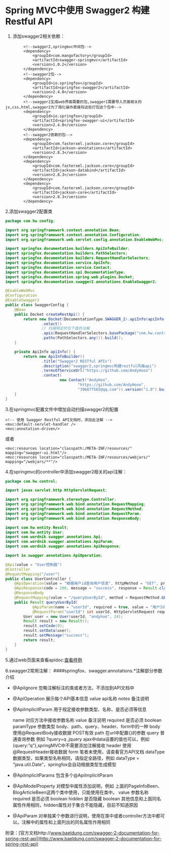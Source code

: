 #  Spring MVC中使用 Swagger2 构建Restful API
1. 添加swagger2相关依赖：
```
		<!--swagger2,springmvc中间包-->
		<dependency>
			<groupId>com.mangofactory</groupId>
			<artifactId>swagger-springmvc</artifactId>
			<version>1.0.2</version>
		</dependency>
		<!--swagger2包-->
		<dependency>
			<groupId>io.springfox</groupId>
			<artifactId>springfox-swagger2</artifactId>
			<version>2.4.0</version>
		</dependency>
		<!--swagger2生成web界面需要的包,swagger1需要导入页面相关的js,css,html,swagger2为了简化操作直接将这些打包这个包中-->
		<dependency>
			<groupId>io.springfox</groupId>
			<artifactId>springfox-swagger-ui</artifactId>
			<version>2.4.0</version>
		</dependency>
		<!--swagger2依赖的包-->
		<dependency>
			<groupId>com.fasterxml.jackson.core</groupId>
			<artifactId>jackson-annotations</artifactId>
			<version>2.8.3</version>
		</dependency>
		<dependency>
			<groupId>com.fasterxml.jackson.core</groupId>
			<artifactId>jackson-databind</artifactId>
			<version>2.8.3</version>
		</dependency>
		<dependency>
			<groupId>com.fasterxml.jackson.core</groupId>
			<artifactId>jackson-core</artifactId>
			<version>2.8.3</version>
		</dependency>
```

2.添加swagger2配置类
``` java
package com.hw.config;

import org.springframework.context.annotation.Bean;
import org.springframework.context.annotation.Configuration;
import org.springframework.web.servlet.config.annotation.EnableWebMvc;

import springfox.documentation.builders.ApiInfoBuilder;
import springfox.documentation.builders.PathSelectors;
import springfox.documentation.builders.RequestHandlerSelectors;
import springfox.documentation.service.ApiInfo;
import springfox.documentation.service.Contact;
import springfox.documentation.spi.DocumentationType;
import springfox.documentation.spring.web.plugins.Docket;
import springfox.documentation.swagger2.annotations.EnableSwagger2;

@EnableWebMvc
@Configuration
@EnableSwagger2
public class SwaggerConfig {
	@Bean
	public Docket createRestApi() {
		return new Docket(DocumentationType.SWAGGER_2).apiInfo(apiInfo())
				.select()
				// 扫描特定的包下面的注解
				.apis(RequestHandlerSelectors.basePackage("com.hw.control"))
				.paths(PathSelectors.any()).build();
	}

	private ApiInfo apiInfo() {
		return new ApiInfoBuilder()
				.title("Swagger2 RESTful APIs")
				.description("swagger2,springmvc构建restful风格api")
				.termsOfServiceUrl("https://github.com/AndyHooo")
				.contact(
						new Contact("AndyHoo",
								"https://github.com/AndyHooo",
								"396877565@qq.com")).version("1.0").build();
	}
}
```

3.在springmvc配置文件中增加自动扫描swagger2的配置
```
<!-- 使用 Swagger Restful API文档时，添加此注解 -->
<mvc:default-servlet-handler />
<mvc:annotation-driven/>
```
或者
```
<mvc:resources location="classpath:/META-INF/resources/" mapping="swagger-ui.html"/>
<mvc:resources location="classpath:/META-INF/resources/webjars/" mapping="/webjars/**"/>
```
4.在springmvc的controller中添加swagger2相关的api注解：
``` java
package com.hw.control;

import javax.servlet.http.HttpServletRequest;

import org.springframework.stereotype.Controller;
import org.springframework.web.bind.annotation.RequestMapping;
import org.springframework.web.bind.annotation.RequestMethod;
import org.springframework.web.bind.annotation.RequestParam;
import org.springframework.web.bind.annotation.ResponseBody;

import com.hw.entity.Result;
import com.hw.entity.User;
import com.wordnik.swagger.annotations.Api;
import com.wordnik.swagger.annotations.ApiParam;
import com.wordnik.swagger.annotations.ApiResponse;

import io.swagger.annotations.ApiOperation;

@Api(value = "User控制器")
@Controller
@RequestMapping("/user")
public class UserController {
	@ApiOperation(value = "根据用户id查询用户信息", httpMethod = "GET", produces = "application/json")
	@ApiResponse(code = 200, message = "success", response = Result.class)
	@ResponseBody
	@RequestMapping(value = "/queryUserById", method = RequestMethod.GET, produces = "application/json")
	public Result queryUserById(
			@ApiParam(name = "userId", required = true, value = "用户Id")
			@RequestParam("userId") int userId, HttpServletRequest request) {
		User user = new User(userId, "andyhoo", 24);
		Result result = new Result();
		result.setCode(0);
		result.setData(user);
		result.setMessage("success");
		return result;
	}
}

```
5.通过web页面来查看apidoc:[查看样例](http://47.92.0.76:80/ptccservice/swagger-ui.html)

6.swagger2常用注解：
####springfox、swagger.annotations.*注解部分参数介绍
- @ApiIgnore 忽略注解标注的类或者方法，不添加到API文档中

- @ApiOperation 展示每个API基本信息
	value api名称
	notes 备注说明
- @ApiImplicitParam 用于规定接收参数类型、名称、是否必须等信息

    name 对应方法中接收参数名称
    value 备注说明
	required 是否必须 boolean
	paramType 参数类型 body、path、query、header、form中的一种
	body 使用@RequestBody接收数据 POST有效
	path 在url中配置{}的参数
	query 普通查询参数 例如 ?query=q ,jquery ajax中data设置的值也可以，例如 {query:”q”},springMVC中不需要添加注解接收
	header 使用@RequestHeader接收数据
	form 笔者未使用，请查看官方API文档
	dataType 数据类型，如果类型名称相同，请指定全路径，例如 dataType = “java.util.Date”，springfox会自动根据类型生成模型
- @ApiImplicitParams 包含多个@ApiImplicitParam

- @ApiModelProperty 对模型中属性添加说明，例如 上面的PageInfoBeen、BlogArticleBeen这两个类中使用，只能使用在类中。
	value 参数名称
	required 是否必须 boolean
	hidden 是否隐藏 boolean
	其他信息和上面同名属性作用相同，hidden属性对于集合不能隐藏，目前不知道原因
- @ApiParam 对单独某个参数进行说明，使用在类中或者controller方法中都可以。注解中的属性和上面列出的同名属性作用相同


附录：[官方文档http://www.baeldung.com/swagger-2-documentation-for-spring-rest-api](http://www.baeldung.com/swagger-2-documentation-for-spring-rest-api)
